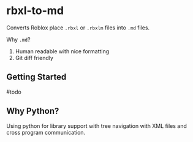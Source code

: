 # rbxl-to-md

Converts Roblox place `.rbxl` or `.rbxlm` files into `.md` files. 

Why `.md`? 
1. Human readable with nice formatting
2. Git diff friendly

## Getting Started

#todo

## Why Python?

Using python for library support with tree navigation with XML files and cross program communication. 